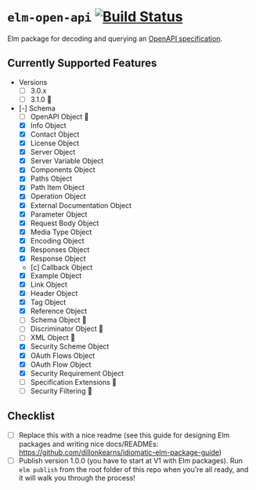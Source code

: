 # `elm-open-api` [![Build Status](https://github.com/wolfadex/elm-open-api/workflows/CI/badge.svg)](https://github.com/wolfadex/elm-open-api/actions?query=branch%3Amain)

Elm package for decoding and querying an [OpenAPI specification](https://www.openapis.org/).

## Currently Supported Features

- Versions
  - [ ] 3.0.x
  - [ ] 3.1.0 🚧
- [-] Schema
  - [ ] OpenAPI Object 🚧
  - [x] Info Object
  - [x] Contact Object
  - [x] License Object
  - [x] Server Object
  - [x] Server Variable Object
  - [x] Components Object
  - [x] Paths Object
  - [x] Path Item Object
  - [x] Operation Object
  - [x] External Documentation Object
  - [x] Parameter Object
  - [x] Request Body Object
  - [x] Media Type Object
  - [x] Encoding Object
  - [x] Responses Object
  - [x] Response Object
  - [c] Callback Object
  - [x] Example Object
  - [x] Link Object
  - [x] Header Object
  - [x] Tag Object
  - [x] Reference Object
  - [ ] Schema Object 🚧
  - [ ] Discriminator Object 🚧
  - [ ] XML Object 🚧
  - [x] Security Scheme Object
  - [x] OAuth Flows Object
  - [x] OAuth Flow Object
  - [x] Security Requirement Object
  - [ ] Specification Extensions 🚧
  - [ ] Security Filtering 🚧

## Checklist

- [ ] Replace this with a nice readme (see this guide for designing Elm packages and writing nice docs/READMEs: <https://github.com/dillonkearns/idiomatic-elm-package-guide>)
- [ ] Publish version 1.0.0 (you have to start at V1 with Elm packages). Run `elm publish` from the root folder of this repo when you're all ready, and it will walk you through the process!
